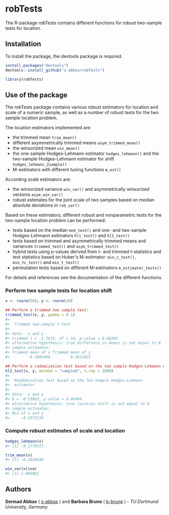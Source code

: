 
robTests
========

The R-package robTests contains different functions for robust two-sample tests for location.

Installation
------------

To install the package, the devtools package is required.

``` r
install.packages("devtools")
devtools::install_github("s-abbas/robTests")

library(robTests)
```

Use of the package
------------------

The robTests package contains various robust estimators for location and scale of a numeric sample, as well as a number of robust tests for the two sample location problem.

The location estimators implemented are:

-   the trimmed mean <code>trim\_mean()</code>
-   different asymmetrically trimmed means <code>asym\_trimmed\_mean()</code>
-   the winsorized mean <code>win\_mean()</code>
-   the one-sample Hodges-Lehmann estimator <code>hodges\_lehmann()</code> and the two-sample Hodges-Lehmann estimator for shift <code>hodges\_lehmann\_2sample()</code>
-   M-estimators with different tuning functions <code>m\_est()</code>

According scale estimators are:

-   the winsorized variance <code>win\_var()</code> and asymmetrically winsorized versions <code>asym\_win\_var()</code>
-   robust estimates for the joint scale of two samples based on median absolute deviations in <code>rob\_var()</code>

Based on these estimators, different robust and nonparametric tests for the two-sample location problem can be performed:

-   tests based on the median <code>med\_test()</code> and one- and two-sample Hodges-Lehmann estimators <code>hl1\_test()</code> and <code>hl2\_test()</code>
-   tests based on trimmed and asymmetrically trimmed means and variances <code>trimmed\_test()</code> and <code>asym\_trimmed\_test()</code>
-   hybrid tests using p-values derived from t- and trimmed t-statistics and test statistics based on Huber's M-estimator: <code>min\_c\_test()</code>, <code>min\_tc\_test()</code> and <code>min\_t\_test()</code>
-   permutation tests based on different M-estimators <code>m\_estimator\_tests()</code>

For details and references see the documentation of the different functions.

### Perform two sample tests for location shift

``` r
x <- rnorm(50); y <- rnorm(20)

## Perform a trimmed two sample test:
trimmed_test(x, y, gamma = 0.1)
#> 
#>  Trimmed two-sample t-test
#> 
#> data:  x and y
#> trimmed t = -1.7672, df = 54, p-value = 0.08285
#> alternative hypothesis: true difference in means is not equal to 0
#> sample estimates:
#> Trimmed mean of x Trimmed mean of y 
#>        -0.1805498         0.3931032

## Perform a radomization test based on the two sample Hodges-Lehmann estimator
hl2_test(x, y, method = "sampled", n.rep = 1000)
#> 
#>  Randomization test based on the Two-Sample Hodges-Lehmann
#>  estimator
#> 
#> data:  x and y
#> D = -0.53863, p-value = 0.06494
#> alternative hypothesis: true location shift is not equal to 0
#> sample estimates:
#> HL2 of x and y 
#>     -0.5977219
```

### Compute robust estimates of scale and location

``` r
hodges_lehmann(x)
#> [1] -0.1770372

trim_mean(x)
#> [1] -0.2028446

win_var(x)$var
#> [1] 1.099881
```

Authors
-------

**Sermad Abbas** ( [s-abbas](https://github.com/s-abbas) ) and **Barbara Brune** ( [b-brune](https://github.com/b-brune) ) - *TU Dortmund University, Germany*
